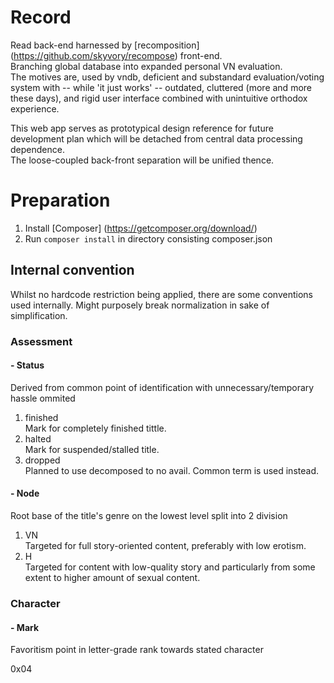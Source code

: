 # Record

Read back-end harnessed by [recomposition] (https://github.com/skyvory/recompose) front-end.  
Branching global database into expanded personal VN evaluation.  
The motives are, used by vndb, deficient and substandard evaluation/voting system with -- while 'it just works' -- outdated, cluttered (more and more these days), and rigid user interface combined with unintuitive orthodox experience.

This web app serves as prototypical design reference for future development plan which will be detached from central data processing dependence.  
The loose-coupled back-front separation will be unified thence.

# Preparation
1. Install [Composer] (https://getcomposer.org/download/)
2. Run `composer install` in directory consisting composer.json

## Internal convention
Whilst no hardcode restriction being applied, there are some conventions used internally. Might purposely break normalization in sake of simplification.

### Assessment
#### - Status
Derived from common point of identification with unnecessary/temporary hassle ommited  
1.  finished  
Mark for completely finished tittle.  
2.  halted  
Mark for suspended/stalled title.  
3. dropped  
Planned to use decomposed to no avail. Common term is used instead.  

#### - Node
Root base of the title's genre on the lowest level split into 2 division  
1. VN  
Targeted for full story-oriented content, preferably with low erotism.  
2. H  
Targeted for content with low-quality story and particularly from some extent to higher amount of sexual content.  

### Character
#### - Mark
Favoritism point in letter-grade rank towards stated character  

0x04